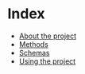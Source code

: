 # Index

- [About the project](ABOUT.md)
- [Methods](METHODS.md)
- [Schemas](SCHEMA.md)
- [Using the project](USAGE.md)

